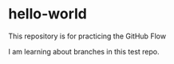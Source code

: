 # hello-world
This repository is for practicing the GitHub Flow

I am learning about branches in this test repo.

